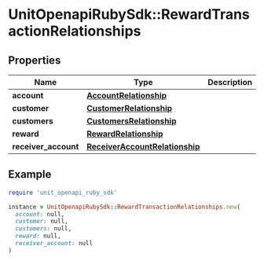 # UnitOpenapiRubySdk::RewardTransactionRelationships

## Properties

| Name | Type | Description | Notes |
| ---- | ---- | ----------- | ----- |
| **account** | [**AccountRelationship**](AccountRelationship.md) |  |  |
| **customer** | [**CustomerRelationship**](CustomerRelationship.md) |  | [optional] |
| **customers** | [**CustomersRelationship**](CustomersRelationship.md) |  | [optional] |
| **reward** | [**RewardRelationship**](RewardRelationship.md) |  |  |
| **receiver_account** | [**ReceiverAccountRelationship**](ReceiverAccountRelationship.md) |  |  |

## Example

```ruby
require 'unit_openapi_ruby_sdk'

instance = UnitOpenapiRubySdk::RewardTransactionRelationships.new(
  account: null,
  customer: null,
  customers: null,
  reward: null,
  receiver_account: null
)
```

